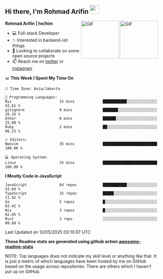 ## Hi there, I'm Rohmad Arifin <img src="https://github.com/TheDudeThatCode/TheDudeThatCode/blob/master/Assets/Hi.gif" width="29px">

<img align="right" alt="GIF" height="125px" src="https://i.giphy.com/media/LMt9638dO8dftAjtco/200.webp" />
<img align="right" alt="GIF" height="125px" src="https://media3.giphy.com/media/ln7z2eWriiQAllfVcn/200w.webp" />

**Rohmad Arifin | he/him**

- 💻 Full-stack Developer
- ✨ Interested in backend-ish things
- 👯 Looking to collaborate on some open source projects
- 📫 Reach me on [twitter](https://twitter.com/arifinoid) or [instagram](https://instagram.com/arifinoid)

<!--
**arifinoid/arifinoid** is a ✨ _special_ ✨ repository because its `README.md` (this file) appears on your GitHub profile.

Here are some ideas to get you started:

- 🔭 I’m currently working on ...
- 🌱 I’m currently learning ...
- 👯 I’m looking to collaborate on ...
- 🤔 I’m looking for help with ...
- 💬 Ask me about ...
- 📫 How to reach me: ...
- 😄 Pronouns: ...
- ⚡ Fun fact: ...
-->

<!--START_SECTION:waka-->
📊 **This Week I Spent My Time On** 

```text
🕑︎ Time Zone: Asia/Jakarta

💬 Programming Languages: 
Nix                      15 mins             ███████████░░░░░░░░░░░░░░   42.61 % 
gitignore                9 mins              ███████░░░░░░░░░░░░░░░░░░   26.16 % 
Other                    8 mins              ██████░░░░░░░░░░░░░░░░░░░   25.00 % 
Ruby                     2 mins              ██░░░░░░░░░░░░░░░░░░░░░░░   06.23 % 

🔥 Editors: 
Neovim                   35 mins             █████████████████████████   100.00 % 

💻 Operating System: 
Linux                    35 mins             █████████████████████████   100.00 % 
```

**I Mostly Code in JavaScript** 

```text
JavaScript               64 repos            ███████████░░░░░░░░░░░░░░   43.84 % 
TypeScript               32 repos            █████░░░░░░░░░░░░░░░░░░░░   21.92 % 
Go                       5 repos             █░░░░░░░░░░░░░░░░░░░░░░░░   03.42 % 
Nix                      3 repos             █░░░░░░░░░░░░░░░░░░░░░░░░   02.05 % 
Rust                     1 repo              ░░░░░░░░░░░░░░░░░░░░░░░░░   00.68 % 
```




 Last Updated on 12/05/2025 03:10:07 UTC
<!--END_SECTION:waka-->

**These Readme stats are generated using github action [awesome-readme-stats](https://github.com/anmol098/waka-readme-stats)**

NOTE: Top languages does not indicate my skill level or anything like that. It is just a metric of which languages have been hosted by me on GitHub based on the usage across repositories. There are others which I haven't put up on GitHub.

